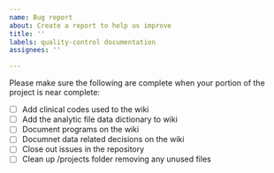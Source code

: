 ```yaml
---
name: Bug report
about: Create a report to help us improve
title: ''
labels: quality-control documentation
assignees: ''

---
```


Please make sure the following are complete when your portion of the project is near complete:

- [ ] Add clinical codes used to the wiki
- [ ] Add the analytic file data dictionary to wiki
- [ ] Document programs on the wiki
- [ ] Documnet data related decisions on the wiki
- [ ] Close out issues in the repository
- [ ] Clean up /projects folder removing any unused files
